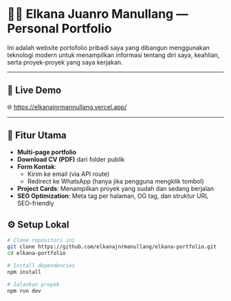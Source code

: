 # 🧑‍💻 Elkana Juanro Manullang — Personal Portfolio

Ini adalah website portofolio pribadi saya yang dibangun menggunakan teknologi modern untuk menampilkan informasi tentang diri saya, keahlian, serta proyek-proyek yang saya kerjakan.

---

## 🚀 Live Demo

🌐 https://elkanajnrmannullang.vercel.app/

---

## 📄 Fitur Utama

- **Multi-page portfolio**
- **Download CV (PDF)** dari folder publik
- **Form Kontak**:
  - Kirim ke email (via API route)
  - Redirect ke WhatsApp (hanya jika pengguna mengklik tombol)
- **Project Cards**: Menampilkan proyek yang sudah dan sedang berjalan
- **SEO Optimization**: Meta tag per halaman, OG tag, dan struktur URL SEO-friendly

## ⚙️ Setup Lokal

```bash
# Clone repositori ini
git clone https://github.com/elkanajnrmanullang/elkana-portfolio.git
cd elkana-portfolio

# Install dependencies
npm install

# Jalankan proyek
npm run dev
